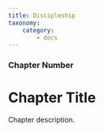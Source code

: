 ```yaml
---
title: Discipleship
taxonomy:
    category:
        - docs
---
```


### Chapter Number

# Chapter Title

Chapter description.